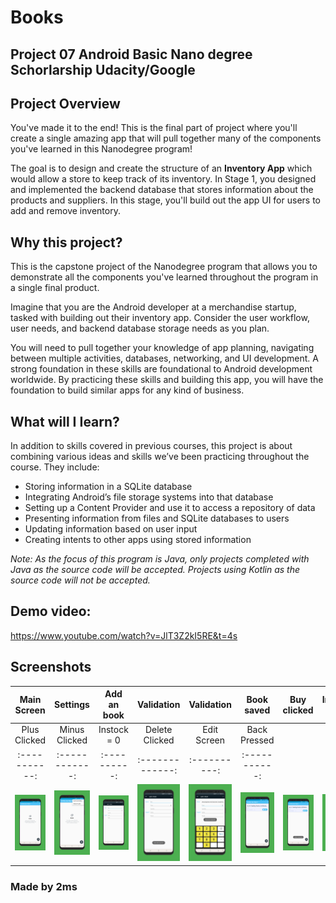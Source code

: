 # Books
## Project 07 Android Basic Nano degree Schorlarship Udacity/Google

## Project Overview
You've made it to the end! This is the final part of project where you'll create a single amazing app that will pull together many of the components you've learned in this Nanodegree program!

The goal is to design and create the structure of an **Inventory App** 
which would allow a store to keep track of its inventory. In Stage 1, 
you designed and implemented the backend database that stores information
about the products and suppliers. In this stage, 
you'll build out the app UI for users to add and remove inventory.

## Why this project?
This is the capstone project of the Nanodegree program 
that allows you to demonstrate all the components you've 
learned throughout the program in a single final product.

Imagine that you are the Android developer at a merchandise startup, 
tasked with building out their inventory app. Consider the user workflow, 
user needs, and backend database storage needs as you plan.

You will need to pull together your knowledge of app planning,
navigating between multiple activities, databases, networking,
and UI development. A strong foundation in these skills are foundational to Android development worldwide. By practicing these skills and building this app, you will have the foundation to build similar apps for any kind of business.

## What will I Iearn?
In addition to skills covered in previous courses, 
this project is about combining various ideas and 
skills we’ve been practicing throughout the course. They include:

* Storing information in a SQLite database
* Integrating Android’s file storage systems into that database
* Setting up a Content Provider and use it to access a repository of data
* Presenting information from files and SQLite databases to users
* Updating information based on user input
* Creating intents to other apps using stored information

_Note: As the focus of this program is Java, only projects 
completed with Java as the source code will be accepted. 
Projects using Kotlin as the source code will not be accepted._

## Demo video:

https://www.youtube.com/watch?v=JlT3Z2kI5RE&t=4s

## Screenshots
Main Screen | Settings  | Add an book | Validation | Validation | Book saved | Buy clicked | Instock = 0 | More books | Details Screen | 
:---------: | :-------: | :---------: | :---------:| :---------:| :---------:| :----------:| :----------:| :---------:| :-------------:|
Plus Clicked | Minus Clicked | Instock = 0 | Delete Clicked | Edit Screen | Back Pressed | 
:-----------:| :------------:| :----------:| :-------------:| :----------:| :-----------:|
<img src="images_ia/screener_1530085045582.png" width="100"> | <img src="images_ia/screener_1530085086286.png" width="100"> | <img src="images_ia/screener_1530085118895.png" width="100"> | <img src="images_ia/screener_1530085147843.png" width="100"> | <img src="images_ia/screener_1530085180407.png" width="100"> | <img src="images_ia/screener_1530085211440.png" width="100"> | <img src="images_ia/screener_1530085252670.png" width="100"> | <img src="images_ia/screener_1530085278477.png" width="100"> | <img src="images_ia/screener_1530085308113.png" width="100"> | <img src="images_ia/screener_1530085333366.png" width="100"> | <img src="images_ia/screener_1530085355113.png" width="100"> | <img src="images_ia/screener_1530085377970.png" width="100"> | <img src="images_ia/screener_1530085404561.png" width="100"> | <img src="images_ia/screener_1530085428167.png" width="100"> | <img src="images_ia/screener_1530085452086.png" width="100"> | <img src="images_ia/screener_1530085502837.png" width="100"> | <img src="images_ia/screener_1530085528466.png" width="100"> 

### Made by 2ms
